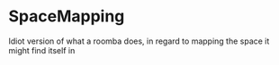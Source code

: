 # SpaceMapping
Idiot version of what a roomba does, in regard to mapping the space it might find itself in
